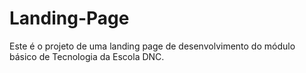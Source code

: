 # Landing-Page
Este  é o projeto de uma landing page de desenvolvimento do módulo básico de Tecnologia da Escola  DNC.

